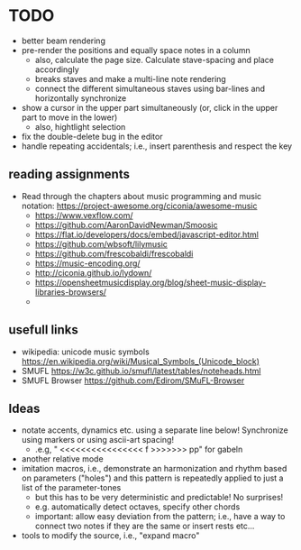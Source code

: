 # TODO

-   better beam rendering
-   pre-render the positions and equally space notes in a column
    -   also, calculate the page size. Calculate stave-spacing and place accordingly
    -   breaks staves and make a multi-line note rendering
    -   connect the different simultaneous staves using bar-lines and horizontally synchronize
-   show a cursor in the upper part simultaneously (or, click in the upper part to move in the lower)
    -   also, hightlight selection
-   fix the double-delete bug in the editor
-   handle repeating accidentals; i.e., insert parenthesis and respect the key

## reading assignments

-   Read through the chapters about music programming and music notation: https://project-awesome.org/ciconia/awesome-music
    -   https://www.vexflow.com/
    -   https://github.com/AaronDavidNewman/Smoosic
    -   https://flat.io/developers/docs/embed/javascript-editor.html
    -   https://github.com/wbsoft/lilymusic
    -   https://github.com/frescobaldi/frescobaldi
    -   https://music-encoding.org/
    -   http://ciconia.github.io/lydown/
    -   https://opensheetmusicdisplay.org/blog/sheet-music-display-libraries-browsers/
    -

## usefull links

-   wikipedia: unicode music symbols https://en.wikipedia.org/wiki/Musical_Symbols_(Unicode_block)
-   SMUFL https://w3c.github.io/smufl/latest/tables/noteheads.html
-   SMUFL Browser https://github.com/Edirom/SMuFL-Browser


## Ideas

- notate accents, dynamics etc. using a separate line below! Synchronize using markers or using ascii-art spacing!
  - .e.g, " <<<<<<<<<<<<<<<< f >>>>>>> pp" for gabeln
- another relative mode
- imitation macros, i.e., demonstrate an harmonization and rhythm based on parameters ("holes") and this pattern is repeatedly applied to just a list of the parameter-tones
  - but this has to be very deterministic and predictable! No surprises!
  - e.g. automatically detect octaves, specify other chords
  - important: allow easy deviation from the pattern; i.e., have a way to connect two notes if they are the same or insert rests etc...
- tools to modify the source, i.e., "expand macro"